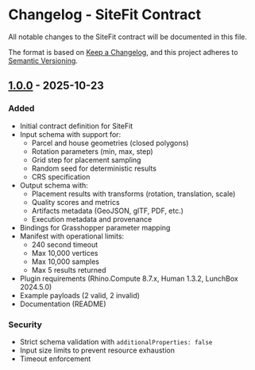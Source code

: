 # Changelog - SiteFit Contract

All notable changes to the SiteFit contract will be documented in this file.

The format is based on [Keep a Changelog](https://keepachangelog.com/en/1.0.0/),
and this project adheres to [Semantic Versioning](https://semver.org/spec/v2.0.0.html).

## [1.0.0] - 2025-10-23

### Added
- Initial contract definition for SiteFit
- Input schema with support for:
  - Parcel and house geometries (closed polygons)
  - Rotation parameters (min, max, step)
  - Grid step for placement sampling
  - Random seed for deterministic results
  - CRS specification
- Output schema with:
  - Placement results with transforms (rotation, translation, scale)
  - Quality scores and metrics
  - Artifacts metadata (GeoJSON, glTF, PDF, etc.)
  - Execution metadata and provenance
- Bindings for Grasshopper parameter mapping
- Manifest with operational limits:
  - 240 second timeout
  - Max 10,000 vertices
  - Max 10,000 samples
  - Max 5 results returned
- Plugin requirements (Rhino.Compute 8.7.x, Human 1.3.2, LunchBox 2024.5.0)
- Example payloads (2 valid, 2 invalid)
- Documentation (README)

### Security
- Strict schema validation with `additionalProperties: false`
- Input size limits to prevent resource exhaustion
- Timeout enforcement

[1.0.0]: https://github.com/kuduso/kuduso/releases/tag/contracts-sitefit-1.0.0
